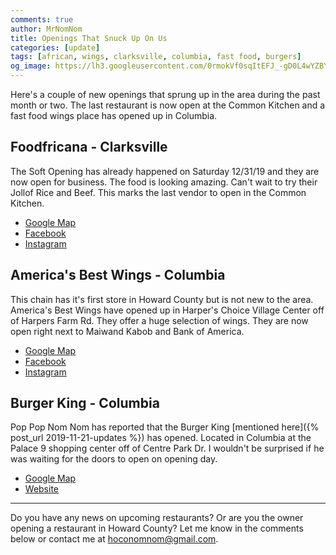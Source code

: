 ```yaml
---
comments: true
author: MrNomNom
title: Openings That Snuck Up On Us
categories: [update]
tags: [african, wings, clarksville, columbia, fast food, burgers]
og_image: https://lh3.googleusercontent.com/0rmokVf0sqItEFJ_-gD0L4wYZBYioPO8jzC_zco0jB5L0iSAPkmQZxLNSZkxahEOjH3cqZWgfv0XRt61uSEnUI7mILnwF6vw88pRkRiTPbZxHlO7jJCbnVzJbqF3LN0WIel2KuMGKQ=w400
---
```


Here's a couple of new openings that sprung up in the area during the past month or two. The last restaurant is now open at the Common Kitchen and a fast food wings place has opened up in Columbia. 

<!--more-->

## Foodfricana - Clarksville

The Soft Opening has already happened on Saturday 12/31/19 and they are now open for business. The food is looking amazing. Can't wait to try their Jollof Rice and Beef. This marks the last vendor to open in the Common Kitchen.

* [Google Map](https://goo.gl/maps/qe1PWQYSsbz6qgt19)
* [Facebook](https://www.facebook.com/FOODFRICANA/)
* [Instagram](https://www.instagram.com/foodfricana/)

## America's Best Wings - Columbia

This chain has it's first store in Howard County but is not new to the area. America's Best Wings have opened up in Harper's Choice Village Center off of Harpers Farm Rd. They offer a huge selection of wings. They are now open right next to Maiwand Kabob and Bank of America.

* [Google Map](https://goo.gl/maps/qe1PWQYSsbz6qgt19)
* [Facebook](https://www.facebook.com/FOODFRICANA/)
* [Instagram](https://www.instagram.com/foodfricana/)

## Burger King - Columbia

Pop Pop Nom Nom has reported that the Burger King [mentioned here]({% post_url 2019-11-21-updates %}) has opened. Located in Columbia at the Palace 9 shopping center off of Centre Park Dr. I wouldn't be surprised if he was waiting for the doors to open on opening day.

* [Google Map](https://goo.gl/maps/iuNozHUmWypxndi17)
* [Website](https://locations.bk.com/md/columbia/8835-centre-park-dr-.html)

----

Do you have any news on upcoming restaurants? Or are you the owner opening a restaurant in Howard County? Let me know in the comments below or contact me at [hoconomnom@gmail.com](mailto:hoconomnom@gmail.com).

